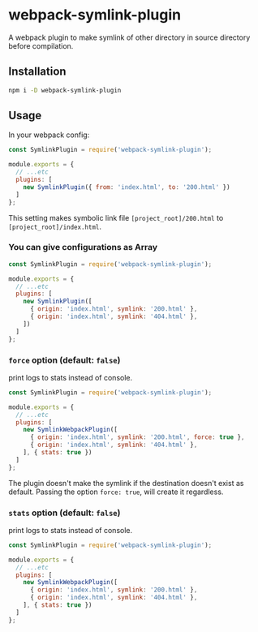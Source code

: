 # webpack-symlink-plugin
A webpack plugin to make symlink of other directory in source directory before compilation.

## Installation

```bash
npm i -D webpack-symlink-plugin
```

## Usage

In your webpack config:

```js
const SymlinkPlugin = require('webpack-symlink-plugin');

module.exports = {
  // ...etc
  plugins: [
    new SymlinkPlugin({ from: 'index.html', to: '200.html' })
  ]
};
```

This setting makes symbolic link file `[project_root]/200.html` to `[project_root]/index.html`.

### You can give configurations as Array

```js
const SymlinkPlugin = require('webpack-symlink-plugin');

module.exports = {
  // ...etc
  plugins: [
    new SymlinkPlugin([
      { origin: 'index.html', symlink: '200.html' },
      { origin: 'index.html', symlink: '404.html' },
    ])
  ]
};
```

### `force` option (default: `false`)
print logs to stats instead of console.

```js
const SymlinkPlugin = require('webpack-symlink-plugin');

module.exports = {
  // ...etc
  plugins: [
    new SymlinkWebpackPlugin([
      { origin: 'index.html', symlink: '200.html', force: true },
      { origin: 'index.html', symlink: '404.html' },
    ], { stats: true })
  ]
};
```

The plugin doesn't make the symlink if the destination doesn't exist as default.
Passing the option `force: true`, will create it regardless.

### `stats` option (default: `false`)
print logs to stats instead of console.

```js
const SymlinkPlugin = require('webpack-symlink-plugin');

module.exports = {
  // ...etc
  plugins: [
    new SymlinkWebpackPlugin([
      { origin: 'index.html', symlink: '200.html' },
      { origin: 'index.html', symlink: '404.html' },
    ], { stats: true })
  ]
};
```